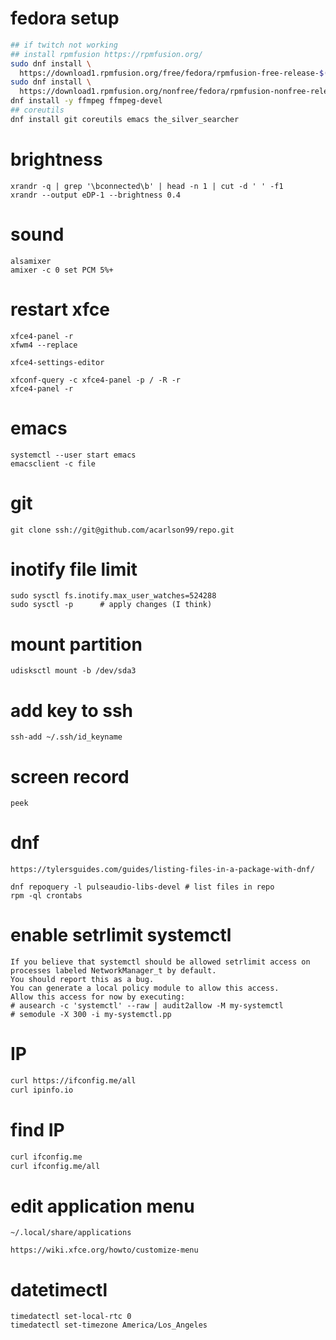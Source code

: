 # fedora setup
```sh
## if twitch not working
## install rpmfusion https://rpmfusion.org/
sudo dnf install \
  https://download1.rpmfusion.org/free/fedora/rpmfusion-free-release-$(rpm -E %fedora).noarch.rpm
sudo dnf install \
  https://download1.rpmfusion.org/nonfree/fedora/rpmfusion-nonfree-release-$(rpm -E %fedora).noarch.rpm
dnf install -y ffmpeg ffmpeg-devel
## coreutils
dnf install git coreutils emacs the_silver_searcher
```

# brightness
```
xrandr -q | grep '\bconnected\b' | head -n 1 | cut -d ' ' -f1
xrandr --output eDP-1 --brightness 0.4
```

# sound
```
alsamixer
amixer -c 0 set PCM 5%+
```

# restart xfce
```
xfce4-panel -r
xfwm4 --replace

xfce4-settings-editor

xfconf-query -c xfce4-panel -p / -R -r
xfce4-panel -r
```

# emacs
```
systemctl --user start emacs
emacsclient -c file
```

# git
```
git clone ssh://git@github.com/acarlson99/repo.git
```

# inotify file limit
```
sudo sysctl fs.inotify.max_user_watches=524288
sudo sysctl -p		# apply changes (I think)
```

# mount partition
```
udisksctl mount -b /dev/sda3
```

# add key to ssh
```
ssh-add ~/.ssh/id_keyname
```

# screen record
```
peek
```

# dnf
```
https://tylersguides.com/guides/listing-files-in-a-package-with-dnf/

dnf repoquery -l pulseaudio-libs-devel # list files in repo
rpm -ql crontabs
```

# enable setrlimit systemctl

```
If you believe that systemctl should be allowed setrlimit access on processes labeled NetworkManager_t by default.
You should report this as a bug.
You can generate a local policy module to allow this access.
Allow this access for now by executing:
# ausearch -c 'systemctl' --raw | audit2allow -M my-systemctl
# semodule -X 300 -i my-systemctl.pp
```

# IP

```sh
curl https://ifconfig.me/all
curl ipinfo.io
```

# find IP

```sh
curl ifconfig.me
curl ifconfig.me/all
```

# edit application menu
```
~/.local/share/applications

https://wiki.xfce.org/howto/customize-menu
```

# datetimectl
```
timedatectl set-local-rtc 0
timedatectl set-timezone America/Los_Angeles
```
